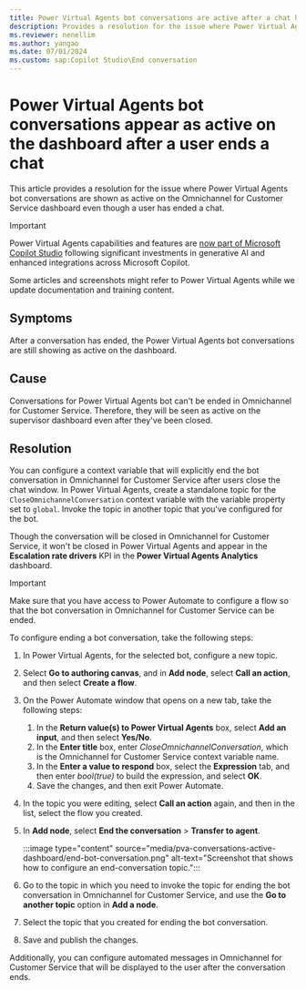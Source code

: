 ```yaml
---
title: Power Virtual Agents bot conversations are active after a chat has ended
description: Provides a resolution for the issue where Power Virtual Agents bot conversations remain active on the Omnichannel for Customer Service dashboard after a user ends a chat.
ms.reviewer: nenellim
ms.author: yangao
ms.date: 07/01/2024
ms.custom: sap:Copilot Studio\End conversation
---
```

# Power Virtual Agents bot conversations appear as active on the dashboard after a user ends a chat

This article provides a resolution for the issue where Power Virtual Agents bot conversations are shown as active on the Omnichannel for Customer Service dashboard even though a user has ended a chat.

> [!IMPORTANT]
> Power Virtual Agents capabilities and features are [now part of Microsoft Copilot Studio](https://www.microsoft.com/microsoft-copilot/blog/copilot-studio/microsoft-power-virtual-agents-now-part-of-microsoft-copilot-studio/) following significant investments in generative AI and enhanced integrations across Microsoft Copilot.
>
> Some articles and screenshots might refer to Power Virtual Agents while we update documentation and training content.

## Symptoms

After a conversation has ended, the Power Virtual Agents bot conversations are still showing as active on the dashboard.

## Cause

Conversations for Power Virtual Agents bot can't be ended in Omnichannel for Customer Service. Therefore, they will be seen as active on the supervisor dashboard even after they've been closed.

## Resolution

You can configure a context variable that will explicitly end the bot conversation in Omnichannel for Customer Service after users close the chat window. In Power Virtual Agents, create a standalone topic for the `CloseOmnichannelConversation` context variable with the variable property set to `global`. Invoke the topic in another topic that you've configured for the bot.

Though the conversation will be closed in Omnichannel for Customer Service, it won't be closed in Power Virtual Agents and appear in the **Escalation rate drivers** KPI in the **Power Virtual Agents Analytics** dashboard.

> [!IMPORTANT]
> Make sure that you have access to Power Automate to configure a flow so that the bot conversation in Omnichannel for Customer Service can be ended.

To configure ending a bot conversation, take the following steps:

1. In Power Virtual Agents, for the selected bot, configure a new topic.
2. Select **Go to authoring canvas**, and in **Add node**, select **Call an action**, and then select **Create a flow**.
3. On the Power Automate window that opens on a new tab, take the following steps:
   1. In the **Return value(s) to Power Virtual Agents** box, select **Add an input**, and then select **Yes/No**.
   2. In the **Enter title** box, enter *CloseOmnichannelConversation*, which is the Omnichannel for Customer Service context variable name.
   3. In the **Enter a value to respond** box, select the **Expression** tab, and then enter *bool(true)* to build the expression, and select **OK**.
   4. Save the changes, and then exit Power Automate.

4. In the topic you were editing, select **Call an action** again, and then in the list, select the flow you created.
5. In **Add node**, select **End the conversation** > **Transfer to agent**.

   :::image type="content" source="media/pva-conversations-active-dashboard/end-bot-conversation.png" alt-text="Screenshot that shows how to configure an end-conversation topic.":::

6. Go to the topic in which you need to invoke the topic for ending the bot conversation in Omnichannel for Customer Service, and use the **Go to another topic** option in **Add a node**.
7. Select the topic that you created for ending the bot conversation.
8. Save and publish the changes.

Additionally, you can configure automated messages in Omnichannel for Customer Service that will be displayed to the user after the conversation ends.
